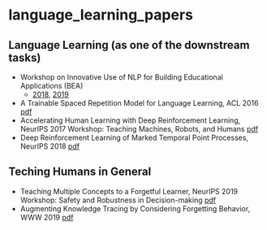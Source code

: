# language_learning_papers

## Language Learning (as one of the downstream tasks)
* Workshop on Innovative Use of NLP for Building Educational Applications (BEA) 
  * [2018](https://www.aclweb.org/anthology/volumes/W18-05/), [2019](https://www.aclweb.org/anthology/volumes/W19-44/)
* A Trainable Spaced Repetition Model for Language Learning, ACL 2016 [pdf](https://www.aclweb.org/anthology/P16-1174.pdf)
* Accelerating Human Learning with Deep Reinforcement Learning, NeurIPS 2017 Workshop: Teaching Machines, Robots, and Humans [pdf](http://people.eecs.berkeley.edu/~reddy/files/DRL_Tutor_NIPS17_MT_Workshop.pdf)
* Deep Reinforcement Learning of Marked Temporal Point Processes, NeurIPS 2018 [pdf](http://papers.nips.cc/paper/7579-deep-reinforcement-learning-of-marked-temporal-point-processes.pdf)

## Teching Humans in General
* Teaching Multiple Concepts to a Forgetful Learner, NeurIPS 2019 Workshop: Safety and Robustness in Decision-making [pdf](https://arxiv.org/pdf/1805.08322.pdf) 
* Augmenting Knowledge Tracing by Considering Forgetting Behavior, WWW 2019 [pdf](https://dl.acm.org/citation.cfm?id=3313565)
